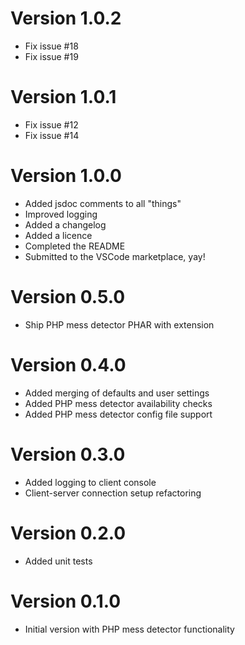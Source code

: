# Version 1.0.2

* Fix issue #18
* Fix issue #19

# Version 1.0.1

* Fix issue #12
* Fix issue #14

# Version 1.0.0

* Added jsdoc comments to all "things"
* Improved logging
* Added a changelog
* Added a licence
* Completed the README
* Submitted to the VSCode marketplace, yay!

# Version 0.5.0

* Ship PHP mess detector PHAR with extension

# Version 0.4.0

* Added merging of defaults and user settings
* Added PHP mess detector availability checks
* Added PHP mess detector config file support

# Version 0.3.0

* Added logging to client console
* Client-server connection setup refactoring

# Version 0.2.0

* Added unit tests

# Version 0.1.0

* Initial version with PHP mess detector functionality
